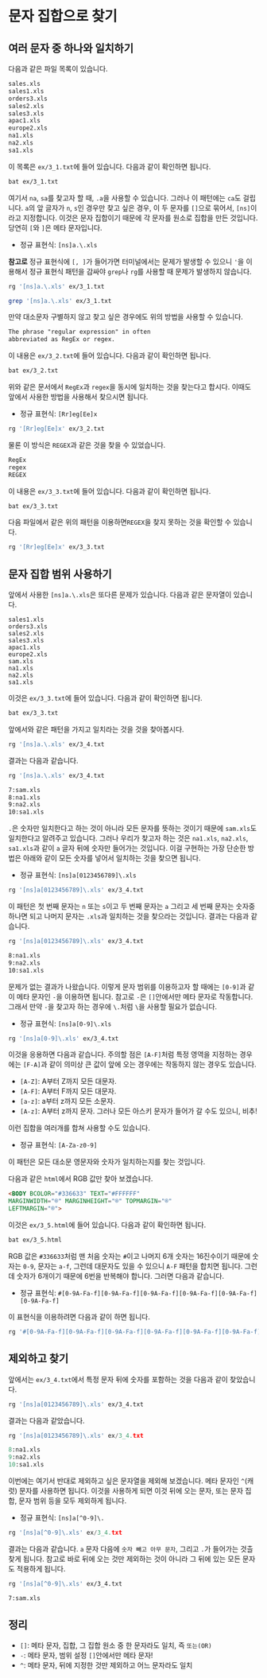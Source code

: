 # 문자 집합으로 찾기

## 여러 문자 중 하나와 일치하기

다음과 같은 파일 목록이 있습니다.

```txt
sales.xls
sales1.xls
orders3.xls
sales2.xls
sales3.xls
apac1.xls
europe2.xls
na1.xls
na2.xls
sa1.xls
```

이 목록은 `ex/3_1.txt`에 들어 있습니다. 다음과 같이 확인하면 됩니다.

```bash
bat ex/3_1.txt
```

여기서 `na`, `sa`를 찾고자 할 때, `.a`을 사용할 수 있습니다. 그러나 이 패턴에는 `ca`도 걸립니다. `a`의 앞 글자가 `n`, `s`인 경우만 찾고 싶은 경우, 이 두 문자를 `[]`으로 묶어서, `[ns]`이라고 지정합니다. 이것은 문자 집합이기 때문에 각 문자를 원소로 집합을 만든 것입니다. 당연히 `[`와 `]`은 메타 문자입니다.

- 정규 표현식: `[ns]a.\.xls`

**참고로** 정규 표현식에 `[, ]`가 들어가면 터미널에서는 문제가 발생할 수 있으니 `'`을 이용해서 정규 표현식 패턴을 감싸야 `grep`나 `rg`를 사용할 때 문제가 발생하지 않습니다.

```bash
rg '[ns]a.\.xls' ex/3_1.txt
```

```bash
grep '[ns]a.\.xls' ex/3_1.txt
```

만약 대소문자 구별하지 않고 찾고 싶은 경우에도 위의 방법을 사용할 수 있습니다.

```txt
The phrase "regular expression" in often
abbreviated as RegEx or regex.
```

이 내용은 `ex/3_2.txt`에 들어 있습니다. 다음과 같이 확인하면 됩니다.

```bash
bat ex/3_2.txt
```

위와 같은 문서에서 `RegEx`과 `regex`을 동시에 일치하는 것을 찾는다고 합시다. 이때도 앞에서 사용한 방법을 사용해서 찾으시면 됩니다.

- 정규 표현식: `[Rr]eg[Ee]x`

```bash
rg '[Rr]eg[Ee]x' ex/3_2.txt
```

물론 이 방식은 `REGEX`과 같은 것을 찾을 수 있었습니다.

```txt
RegEx
regex
REGEX
```

이 내용은 `ex/3_3.txt`에 들어 있습니다. 다음과 같이 확인하면 됩니다.

```bash
bat ex/3_3.txt
```

다음 파일에서 같은 위의 패턴을 이용하면`REGEX`을 찾지 못하는 것을 확인할 수 있습니다.

```bash
rg '[Rr]eg[Ee]x' ex/3_3.txt
```

## 문자 집합 범위 사용하기

앞에서 사용한 `[ns]a.\.xls`은 또다른 문제가 있습니다. 다음과 같은 문자열이 있습니다.

```text
sales1.xls
orders3.xls
sales2.xls
sales3.xls
apac1.xls
europe2.xls
sam.xls
na1.xls
na2.xls
sa1.xls
```

이것은 `ex/3_3.txt`에 들어 있습니다. 다음과 같이 확인하면 됩니다.

```bash
bat ex/3_3.txt
```

앞에서와 같은 패턴을 가지고 일치라는 것을 것을 찾아봅시다.

```bash
rg '[ns]a.\.xls' ex/3_4.txt
```

결과는 다음과 같습니다.

```bash
rg '[ns]a.\.xls' ex/3_4.txt

7:sam.xls
8:na1.xls
9:na2.xls
10:sa1.xls
```

`.`은 숫자만 일치한다고 하는 것이 아니라 모든 문자를 뜻하는 것이기 때문에 `sam.xls`도 일치한다고 알려주고 있습니다. 그러나 우리가 찾고자 하는 것은 `na1.xls`, `na2.xls`, `sa1.xls`과 같이 `a` 글자 뒤에 숫자만 들어가는 것입니다. 이걸 구현하는 가장 단순한 방법은 아래와 같이 모든 숫자를 넣어서 일치하는 것을 찾으면 됩니다.

- 정규 표현식: `[ns]a[0123456789]\.xls`

```bash
rg '[ns]a[0123456789]\.xls' ex/3_4.txt
```

이 패턴은 첫 번째 문자는 `n` 또는 `s`이고 두 번째 문자는 `a` 그리고 세 번째 문자는 숫자중 하나면 되고 나머지 문자는 `.xls`과 일치하는 것을 찾으라는 것입니다. 결과는 다음과 같습니다.

```bash
rg '[ns]a[0123456789]\.xls' ex/3_4.txt

8:na1.xls
9:na2.xls
10:sa1.xls
```

문제가 없는 결과가 나왔습니다. 이렇게 문자 범위를 이용하고자 할 때에는 `[0-9]`과 같이 메타 문자인 `-`을 이용하면 됩니다. 참고로 `-`은 `[]`안에서만 메타 문자로 작동합니다. 그래서 만약 `-`을 찾고자 하는 경우에 `\.`처럼 `\`을 사용할 필요가 없습니다.

- 정규 표현식: `[ns]a[0-9]\.xls`

```bash
rg '[ns]a[0-9]\.xls' ex/3_4.txt
```

이것을 응용하면 다음과 같습니다. 주의할 점은 `[A-F]`처럼 특정 영역을 지정하는 경우에는 `[F-A]`과 같이 의미상 큰 값이 앞에 오는 경우에는 작동하지 않는 경우도 있습니다.

- `[A-Z]`: A부터 Z까지 모든 대문자.
- `[A-F]`: A부터 F까지 모든 대문자.
- `[a-z]`: a부터 z까지 모든 소문자.
- `[A-z]`: A부터 z까지 문자. 그러나 모든 아스키 문자가 들어가 갈 수도 있으니, 비추!

이런 집합을 여러개를 합쳐 사용할 수도 있습니다.

- 정규 표현식: `[A-Za-z0-9]`

이 패턴은 모든 대소문 영문자와 숫자가 일치하는지를 찾는 것입니다.

다음과 같은 `html`에서 RGB 값만 찾아 보겠습니다.

```html
<BODY BCOLOR="#336633" TEXT="#FFFFFF"
MARGINWIDTH="®" MARGINHEIGHT="®" TOPMARGIN="®"
LEFTMARGIN="®">
```

이것은 `ex/3_5.html`에 들어 있습니다. 다음과 같이 확인하면 됩니다.

```bash
bat ex/3_5.html
```

RGB 값은 `#336633`처럼 맨 처음 숫자는 `#`이고 나머지 6개 숫자는 16진수이기 때문에 숫자는 `0-9`, 문자는 `a-f`, 그런데 대문자도 있을 수 있으니 `A-F` 패턴을 합치면 됩니다. 그런데 숫자가 6개이기 때문에 6번을 반복해야 합니다. 그러면 다음과 같습니다.

- 정규 표현식: `#[0-9A-Fa-f][0-9A-Fa-f][0-9A-Fa-f][0-9A-Fa-f][0-9A-Fa-f][0-9A-Fa-f]`

이 표현식을 이용하려면 다음과 같이 하면 됩니다.

```bash
rg '#[0-9A-Fa-f][0-9A-Fa-f][0-9A-Fa-f][0-9A-Fa-f][0-9A-Fa-f][0-9A-Fa-f]' ex/3_5.html
```

## 제외하고 찾기

앞에서는 `ex/3_4.txt`에서 특정 문자 뒤에 숫자를 포함하는 것을 다음과 같이 찾았습니다.

```bash
rg '[ns]a[0123456789]\.xls' ex/3_4.txt
```

결과는 다음과 같았습니다.

```python
rg '[ns]a[0123456789]\.xls' ex/3_4.txt

8:na1.xls
9:na2.xls
10:sa1.xls
```

이번에는 여기서 반대로 제외하고 싶은 문자열을 제외해 보겠습니다. 메타 문자인 `^`(캐럿) 문자를 사용하면 됩니다. 이것을 사용하게 되면 이것 뒤에 오는 문자, 또는 문자 집합, 문자 범위 등을 모두 제외하게 됩니다.  

- 정규 표현식: `[ns]a[^0-9]\.`

```python
rg '[ns]a[^0-9]\.xls' ex/3_4.txt
```

결과는 다음과 같습니다. `a` 문자 다음에 `숫자 빼고 아무 문자`, 그리고 `.`가 들어가는 것츨 찾게 됩니다. 참고로 바로 뒤에 오는 것만 제외하는 것이 아니라 그 뒤에 있는 모든 문자도 적용하게 됩니다.

```bash
rg '[ns]a[^0-9]\.xls' ex/3_4.txt

7:sam.xls
```

## 정리

- `[]`: 메타 문자, 집합, 그 집합 원소 중 한 문자라도 일치, 즉 `또는(OR)`
- `-`: 메타 문자, 범위 설정 `[]`안에서만 메타 문자!
- `^`: 메타 문자, 뒤에 지정한 것만 제외하고 어느 문자라도 일치
